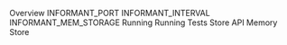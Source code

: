 Overview
INFORMANT_PORT
INFORMANT_INTERVAL
INFORMANT_MEM_STORAGE
Running
Running Tests
Store API
Memory Store

